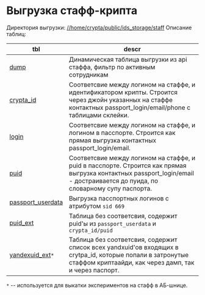 Выгрузка стафф-крипта
=====================

Директория выгрузки: [//home/crypta/public/ids_storage/staff][0]
Описание таблиц:

| tbl                     | descr |
| ----------------------- | ----- |
| [dump][2]               | Динамическая таблица выгрузки из api стаффа, фильтр по активным сотрудникам |
| [crypta_id][1]          | Соответсвие между логином на стаффе, и идентификатором крипты. Строится через джойн указанных на стаффе контактных passport_login/email/phone с таблицами склейки. |
| [login][6]              | Соответсвие между логином на стаффе, и логином в пасспорте. Строится как прямая выгрузка контактных passport_login/email. |
| [puid][7]               | Соответсвие между логином на стаффе, и puid в пасспорте. Строится как прямая выгрузка контактных passport_login/email - достраивается до пуида, по словарному супу паспорта. |
| [passport_userdata][3]  | Выгрузка пасспортных логинов с атрибутом `sid 669` |
| [puid_ext][4]           | Таблица без соответсвия, содержит puid'ы из `passport_userdata` и `crypta_id/puid` |
| [yandexuid_ext][5]`*`   | Таблица без соответсвия, содержит список всех yandxuid'ов входящих в crytpa_id, которые попали в затронутые стаффом криптаайди, как через дамп, так и через паспорт. |

`*` -- используется для выкатки экспериментов на стафф в АБ-шнице.

[0]: https://yt.yandex-team.ru/hahn/navigation?path=//home/crypta/public/ids_storage/staff
[1]: https://yt.yandex-team.ru/hahn/navigation?path=//home/crypta/public/ids_storage/staff/crypta_id
[2]: https://yt.yandex-team.ru/hahn/navigation?path=//home/crypta/public/ids_storage/staff/dump
[3]: https://yt.yandex-team.ru/hahn/navigation?path=//home/crypta/public/ids_storage/staff/passport_userdata
[4]: https://yt.yandex-team.ru/hahn/navigation?path=//home/crypta/public/ids_storage/staff/puid_ext
[5]: https://yt.yandex-team.ru/hahn/navigation?path=//home/crypta/public/ids_storage/staff/yandexuid_ext
[6]: https://yt.yandex-team.ru/hahn/navigation?path=//home/crypta/public/ids_storage/staff/login
[7]: https://yt.yandex-team.ru/hahn/navigation?path=//home/crypta/public/ids_storage/staff/puid
